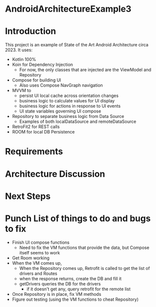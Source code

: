# AndroidArchitectureExample3

# Introduction
This project is an example of State of the Art Android Architecture circa 2023. It uses:
* Kotlin 100%
* Koin for Dependency Injection
  * For now, the only classes that are injected are the ViewModel and Repository
* Compose for building UI
  * Also uses Compose NavGraph navigation
* MVVM to
  * persist UI local cache across orientation changes
  * business logic to calculate values for UI display
  * business logic for actions in response to UI events
  * UI state variables governing UI compose
* Repository to separate business logic from Data Source
  * Examples of both localDataSource and remoteDataSource
* RetroFit2 for REST calls
* ROOM for local DB Persistence

# Requirements

# Architecture Discussion

# Next Steps

# Punch List of things to do and bugs to fix
* Finish UI compose functions
  * Need to fix the VM functions that provide the data, but Compose itself seems to work
* Get Room working
* When the VM comes up, 
  * When the Repository comes up, Retrofit is called to get the list of drivers and Routes
  * when the response returns, create the DB and fill it
  * getDrivers queries the DB for the drivers
    * if it doesn't get any, query retrofit for the remote list
* Once Repository is in place, fix VM methods
* Figure out testing (using the VM functions to cheat Repository)
